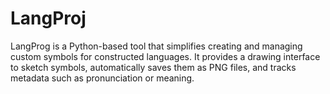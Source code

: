 # LangProj
LangProg is a Python-based tool that simplifies creating and managing custom symbols for constructed languages. It provides a drawing interface to sketch symbols, automatically saves them as PNG files, and tracks metadata such as pronunciation or meaning. 
